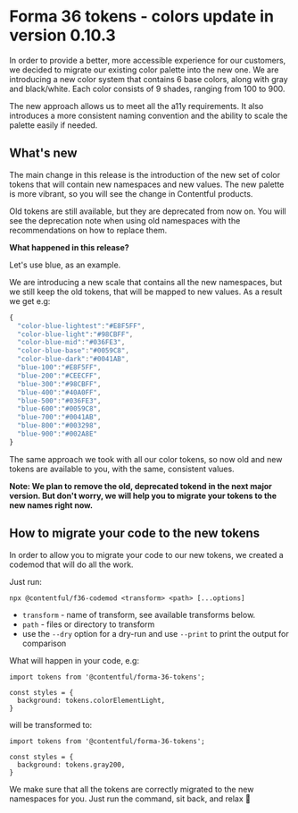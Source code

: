 # Forma 36 tokens - colors update in version 0.10.3

In order to provide a better, more accessible experience for our customers, we decided to migrate our existing color palette into the new one.
We are introducing a new color system that contains 6 base colors, along with gray and black/white. Each color consists of 9 shades, ranging from 100 to 900.

The new approach allows us to meet all the a11y requirements. It also introduces a more consistent naming convention and the ability to scale the palette easily if needed.

## What's new

The main change in this release is the introduction of the new set of color tokens that will contain new namespaces and new values. The new palette is more vibrant, so you will see the change in Contentful products.

Old tokens are still available, but they are deprecated from now on. You will see the deprecation note when using old namespaces with the recommendations on how to replace them.

**What happened in this release?**

Let's use blue, as an example.

We are introducing a new scale that contains all the new namespaces, but we still keep the old tokens, that will be mapped to new values. As a result we get e.g:

```js
{
  "color-blue-lightest":"#E8F5FF",
  "color-blue-light":"#98CBFF",
  "color-blue-mid":"#036FE3",
  "color-blue-base":"#0059C8",
  "color-blue-dark":"#0041AB",
  "blue-100":"#E8F5FF",
  "blue-200":"#CEECFF",
  "blue-300":"#98CBFF",
  "blue-400":"#40A0FF",
  "blue-500":"#036FE3",
  "blue-600":"#0059C8",
  "blue-700":"#0041AB",
  "blue-800":"#003298",
  "blue-900":"#002A8E"
}

```

The same approach we took with all our color tokens, so now old and new tokens are available to you, with the same, consistent values.

**Note: We plan to remove the old, deprecated tokend in the next major version. But don't worry, we will help you to migrate your tokens to the new names right now.**

## How to migrate your code to the new tokens

In order to allow you to migrate your code to our new tokens, we created a codemod that will do all the work.

Just run:

`npx @contentful/f36-codemod <transform> <path> [...options]`

- `transform` - name of transform, see available transforms below.
- `path` - files or directory to transform
- use the `--dry` option for a dry-run and use `--print` to print the output for comparison

What will happen in your code, e.g:

```tsx
import tokens from '@contentful/forma-36-tokens';

const styles = {
  background: tokens.colorElementLight,
}

```

will be transformed to:

```tsx
import tokens from '@contentful/forma-36-tokens';

const styles = {
  background: tokens.gray200,
}

```

We make sure that all the tokens are correctly migrated to the new namespaces for you. Just run the command, sit back, and relax 🙂